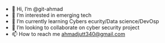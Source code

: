 - 👋 Hi, I’m @git-ahmad
- 👀 I’m interested in emerging tech
- 🌱 I’m currently learning Cybers ecurity/Data science/DevOsp
- 💞️ I’m looking to collaborate on cyber security project
- 📫 How to reach me ahmadjutt340@gmail.com

<!---
git-ahmad/git-ahmad is a ✨ special ✨ repository because its `README.md` (this file) appears on your GitHub profile.
You can click the Preview link to take a look at your changes.
--->
